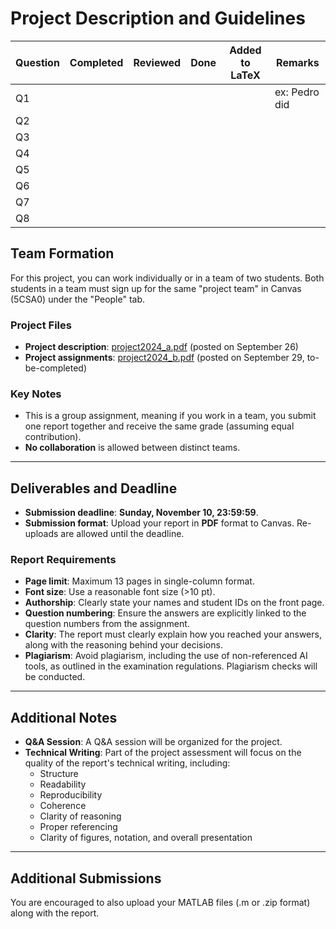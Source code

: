 # Project Description and Guidelines

| Question | Completed | Reviewed | Done | Added to LaTeX | Remarks            |
|----------|-----------|----------|------|----------------|--------------------|
| Q1       |           |          |      |                | ex: Pedro did      |
| Q2       |           |          |      |                |                    |
| Q3       |           |          |      |                |                    |
| Q4       |           |          |      |                |                    |
| Q5       |           |          |      |                |                    |
| Q6       |           |          |      |                |                    |
| Q7       |           |          |      |                |                    |
| Q8       |           |          |      |                |                    |


## Team Formation
For this project, you can work individually or in a team of two students. Both students in a team must sign up for the same "project team" in Canvas (5CSA0) under the "People" tab.

### Project Files
- **Project description**: [project2024_a.pdf](https://canvas.tue.nl/courses/30030/files/5769159/download?download_frd=1) (posted on September 26)
- **Project assignments**: [project2024_b.pdf](https://canvas.tue.nl/courses/30030/files/5777131/download?download_frd=1) (posted on September 29, to-be-completed)

### Key Notes
- This is a group assignment, meaning if you work in a team, you submit one report together and receive the same grade (assuming equal contribution).
- **No collaboration** is allowed between distinct teams.

---

## Deliverables and Deadline
- **Submission deadline**: **Sunday, November 10, 23:59:59**.
- **Submission format**: Upload your report in **PDF** format to Canvas. Re-uploads are allowed until the deadline.

### Report Requirements
- **Page limit**: Maximum 13 pages in single-column format.
- **Font size**: Use a reasonable font size (>10 pt).
- **Authorship**: Clearly state your names and student IDs on the front page.
- **Question numbering**: Ensure the answers are explicitly linked to the question numbers from the assignment.
- **Clarity**: The report must clearly explain how you reached your answers, along with the reasoning behind your decisions.
- **Plagiarism**: Avoid plagiarism, including the use of non-referenced AI tools, as outlined in the examination regulations. Plagiarism checks will be conducted.

---

## Additional Notes
- **Q&A Session**: A Q&A session will be organized for the project.
- **Technical Writing**: Part of the project assessment will focus on the quality of the report's technical writing, including:
  - Structure
  - Readability
  - Reproducibility
  - Coherence
  - Clarity of reasoning
  - Proper referencing
  - Clarity of figures, notation, and overall presentation

---

## Additional Submissions
You are encouraged to also upload your MATLAB files (.m or .zip format) along with the report.
